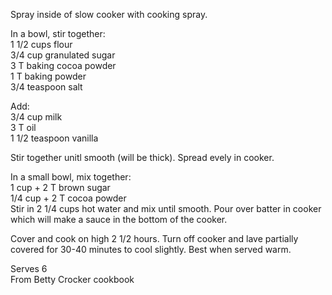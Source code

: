---
---

Spray inside of slow cooker with cooking spray.  

In a bowl, stir together:  
  1 1/2 cups flour  
  3/4 cup granulated sugar   
  3 T baking cocoa powder  
  1 T baking powder  
  3/4 teaspoon salt  
  
Add:  
  3/4 cup milk  
  3 T oil  
  1 1/2 teaspoon vanilla  
  
Stir together unitl smooth (will be thick).  Spread evely in cooker.  

In a small bowl, mix together:  
  1 cup + 2 T brown sugar  
  1/4 cup + 2 T cocoa powder  
Stir in 2 1/4 cups hot water and mix until smooth. Pour over batter in cooker which will make a sauce in the bottom of the cooker.  

Cover and cook on high 2 1/2 hours.  Turn off cooker and lave partially covered for 30-40 minutes to cool slightly.  Best when served warm.  
  
Serves 6  
From Betty Crocker cookbook  

